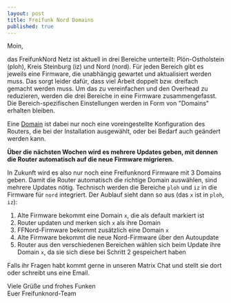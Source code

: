 ```yaml
---
layout: post
title: Freifunk Nord Domains
published: true
---
```




Moin,

das FreifunkNord Netz ist aktuell in drei Bereiche unterteilt: Plön-Ostholstein (ploh), Kreis Steinburg (iz) und Nord (nord). Für jeden Bereich gibt es jeweils eine Firmware, die unabhängig gewartet und aktualisiert werden muss. Das sorgt leider dafür, dass viel Arbeit doppelt bzw. dreifach gemacht werden muss. Um das zu vereinfachen und den Overhead zu reduzieren, werden die drei Bereiche in eine Firmware zusammengefasst. Die Bereich-spezifischen Einstellungen werden in Form von "Domains" erhalten bleiben.

Eine [Domain](https://gluon.readthedocs.io/en/v2020.2.3/features/multidomain.html) ist dabei nur noch eine voreingestellte Konfiguration des Routers, die bei der Installation ausgewählt, oder bei Bedarf auch geändert werden kann.

**Über die nächsten Wochen wird es mehrere Updates geben, mit dennen die Router automatisch auf die neue Firmware migrieren.**

In Zukunft wird es also nur noch eine Freifunknord Firmware mit 3 Domains geben. Damit die Router automatisch die richtige Domain auswählen, sind mehrere Updates nötig. Technisch werden die Bereiche `ploh` und `iz` in die Firmware für `nord` integriert. Der Aublauf sieht dann so aus (das `x` ist in `ploh`, `iz`):

1. Alte Firmware bekommt eine Domain `x`, die als default markiert ist
2. Router updaten und merken sich `x` als ihre Domain
3. FFNord-Firmware bekommt zusätzlich eine Domain `x`
4. Alte Firmware bekommt die neue Nord-Firmware über den Autoupdate
5. Router aus den verschiedenen Bereichen wählen sich beim Update ihre Domain `x`, da sie sich diese bei Schritt 2 gespeichert haben


Falls ihr Fragen habt kommt gerne in unseren Matrix Chat und stellt sie dort oder schreibt uns eine Email.

Viele Grüße und frohes Funken<br>
Euer Freifunknord-Team
